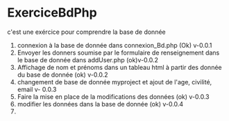 # ExerciceBdPhp

c'est une exércice pour comprendre la base de donnée

1. connexion à la base de donnée dans connexion_Bd.php (Ok) v-0.0.1
2. Envoyer les donners soumise par le formulaire de renseignement dans le base de donnée dans addUser.php (ok)v-0.0.2
3. Affichage de nom et prénoms dans un tableau html à partir des donnée du base de donnée (ok) v-0.0.2
4. changement de base de donnée myproject et ajout de l'age, civilité, email v- 0.0.3
5. Faire la mise en place de la modifications des données (ok) v-0.0.3
6. modifier les données dans la base de donnée (ok) v-0.0.4
7.
